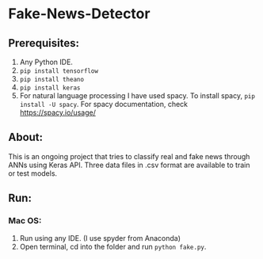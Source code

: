 # Fake-News-Detector

## Prerequisites:
1. Any Python IDE.
2. `pip install tensorflow`
3. `pip install theano`
4. `pip install keras`
5. For natural language processing I have used spacy.
To install spacy, `pip install -U spacy`. For spacy documentation, check https://spacy.io/usage/

## About:
This is an ongoing project that tries to classify real and fake news through ANNs using Keras API. Three data files in .csv format are available to train or test models.

## Run:
### Mac OS:
1. Run using any IDE. (I use spyder from Anaconda)
2. Open terminal, cd into the folder and run `python fake.py`.
